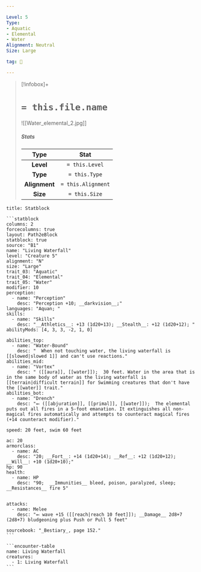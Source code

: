 ```yaml
---

Level: 5
Type:
- Aquatic
- Elemental
- Water
Alignment: Neutral
Size: Large

tag: 👹

---
```


> [!infobox]+
> #  `= this.file.name`
> ![[Water_elemental_2.jpg]]
> ##### Stats
> Type | Stat |
> :---:|:---:|
> **Level** | `= this.Level` |
> **Type** | `= this.Type` |
> **Alignment** | `= this.Alignment` |
> **Size** | `= this.Size` |



````ad-info
title: Statblock

```statblock
columns: 2
forcecolumns: true
layout: Path2eBlock
statblock: true
source: "B1"
name: "Living Waterfall"
level: "Creature 5"
alignment: "N"
size: "Large"
trait_03: "Aquatic"
trait_04: "Elemental"
trait_05: "Water"
modifier: 10
perception:
  - name: "Perception"
    desc: "Perception +10; __darkvision__;"
languages: "Aquan; "
skills:
  - name: "Skills"
    desc: "__Athletics__: +13 (1d20+13); __Stealth__: +12 (1d20+12); "
abilityMods: [4, 3, 3, -2, 1, 0]

abilities_top:
  - name: "Water-Bound"
    desc: "  When not touching water, the living waterfall is [[slowed|slowed 1]] and can't use reactions."
abilities_mid:
  - name: "Vortex"
    desc: " ([[aura]], [[water]]);  30 feet. Water in the area that is in the same body of water as the living waterfall is [[terrain|difficult terrain]] for Swimming creatures that don't have the [[water]] trait."
abilities_bot:
  - name: "Drench"
    desc: "⬻ ([[abjuration]], [[primal]], [[water]]);  The elemental puts out all fires in a 5-foot emanation. It extinguishes all non-magical fires automatically and attempts to counteract magical fires (+14 counteract modifier)."

speed: 20 feet, swim 60 feet

ac: 20
armorclass:
  - name: AC
    desc: "20; __Fort__: +14 (1d20+14); __Ref__: +12 (1d20+12); __Will__: +10 (1d20+10);"
hp: 90
health:
  - name: HP
    desc: "90;  __Immunities__ bleed, poison, paralyzed, sleep; __Resistances__ fire 5"


attacks:
  - name: Melee
    desc: "⬻ wave +15 ([[reach|reach 10 feet]]); __Damage__ 2d8+7 (2d8+7) bludgeoning plus Push or Pull 5 feet"

sourcebook: "_Bestiary_, page 152."
```

```encounter-table
name: Living Waterfall
creatures:
  - 1: Living Waterfall
```

````


